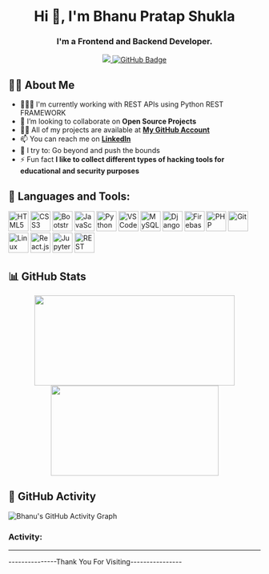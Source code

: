  <h1 align="center">Hi 👋, I'm Bhanu Pratap Shukla</h1>

<h3 align="center">I'm a Frontend and Backend Developer.</h3>
<p align="center">
<a href="https://github.com/Meghna-DAS/github-profile-views-counter">
    <img src="https://komarev.com/ghpvc/?username=bhanushuklaa">
</a>
<a href="https://github.com/bhanushuklaa?tab=followers">
    <img src="https://img.shields.io/github/followers/bhanushuklaa?label=Followers&style=social" alt="GitHub Badge">
</a>
</p>

## 🙋‍♂️ About Me

- 👨🏽‍💻 I'm currently working with REST APIs using Python REST FRAMEWORK
- 👯 I’m looking to collaborate on **Open Source Projects**
- 👨‍💻 All of my projects are available at **[My GitHub Account](https://github.com/bhanushuklaa?tab=repositories)**
- 📫 You can reach me on **<a href="https://www.linkedin.com/in/bhanushuklaa/">LinkedIn</a>**
- 🧗 I try to: Go beyond and push the bounds
- ⚡ Fun fact **I like to collect different types of hacking tools for educational and security purposes**

## 🚀 Languages and Tools:

<p align="left">
<img src="https://cdn-icons-png.flaticon.com/128/1051/1051277.png" alt="HTML5" width="40px" />
<img src="https://cdn-icons-png.flaticon.com/128/5968/5968242.png" alt="CSS3" width="40px" />
<img src="https://cdn-icons-png.flaticon.com/128/5968/5968672.png" alt="Bootstrap" width="40px" />
<img src="https://cdn-icons-png.flaticon.com/128/5968/5968292.png" alt="JavaScript" width="40px" />
<img src="https://cdn-icons-png.flaticon.com/128/5968/5968350.png" alt="Python" width="40px" />
<img src="https://code.visualstudio.com/assets/images/code-stable.png" alt="VS Code" width="40px" />
<img src="https://cdn-icons-png.flaticon.com/128/919/919836.png" alt="MySQL" width="40px" />
<img src="https://cdn-icons-png.flaticon.com/128/9307/9307630.png" alt="Django" width="40px" />
<img src="https://icon.icepanel.io/Technology/svg/Firebase.svg" alt="Firebase" width="40px" />
<img src="https://cdn-icons-png.flaticon.com/128/5968/5968332.png" alt="PHP" width="40px" />
<img src="https://cdn-icons-png.flaticon.com/128/11518/11518876.png" alt="Git" width="40px" />
<img src="https://cdn-icons-png.flaticon.com/128/6124/6124995.png" alt="Linux" width="40px" />
<img src="https://cdn-icons-png.flaticon.com/128/10832/10832132.png" alt="React.js" width="40px" />
<img src="https://img.icons8.com/fluency/48/jupyter.png" alt="Jupyter" width="40px" />
<img src="https://cdn-icons-png.flaticon.com/128/8297/8297437.png" alt="REST API" width="40px" />
</p>

## 📊 GitHub Stats

<p align="center">
  <a href="https://github.com/bhanushuklaa">
    <img align="center" height="180" width="400" src="https://github-readme-stats.vercel.app/api?username=bhanushuklaa&show_icons=true&hide_border=true&title_color=94b4a4&icon_color=FFFFFF&text_color=FFFFFF&bg_color=000000&count_private=true&include_all_commits=true"/>
  </a>
  <a href="https://github.com/bhanushuklaa">
    <img align="center" height="180" width="335" src="https://github-readme-stats.vercel.app/api/top-langs/?username=bhanushuklaa&text_color=FFFFFF&bg_color=000000&title_color=94b4a4&langs_count=15&layout=compact&hide_border=true" />
  </a>
</p>

## 📌 GitHub Activity

![Bhanu's GitHub Activity Graph](https://github-readme-activity-graph.vercel.app/graph?username=bhanushuklaa&theme=react-dark)

<h3 align="left">Activity:</h3>
<hr>


---------------Thank You For Visiting----------------
